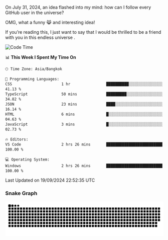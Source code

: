 On July 31, 2024, an idea flashed into my mind: how can I follow every GitHub user in the universe?

OMG, what a funny 😹 and interesting idea!

If you’re reading this, I just want to say that I would be thrilled to be a friend with you in this endless universe . 


<!--START_SECTION:waka-->
![Code Time](http://img.shields.io/badge/Code%20Time-14%20hrs%2025%20mins-blue)

📊 **This Week I Spent My Time On** 

```text
🕑︎ Time Zone: Asia/Bangkok

💬 Programming Languages: 
CSS                      1 hr                ██████████░░░░░░░░░░░░░░░   41.13 % 
TypeScript               50 mins             █████████░░░░░░░░░░░░░░░░   34.82 % 
JSON                     23 mins             ████░░░░░░░░░░░░░░░░░░░░░   16.14 % 
HTML                     6 mins              █░░░░░░░░░░░░░░░░░░░░░░░░   04.63 % 
JavaScript               3 mins              █░░░░░░░░░░░░░░░░░░░░░░░░   02.73 % 

🔥 Editors: 
VS Code                  2 hrs 26 mins       █████████████████████████   100.00 % 

💻 Operating System: 
Windows                  2 hrs 26 mins       █████████████████████████   100.00 % 
```


 Last Updated on 19/09/2024 22:52:35 UTC
<!--END_SECTION:waka-->

### Snake Graph
![snake graph](https://github.com/tqlucitvn/tqlucitvn/blob/snake-graph-output/github-contribution-grid-snake.svg)
